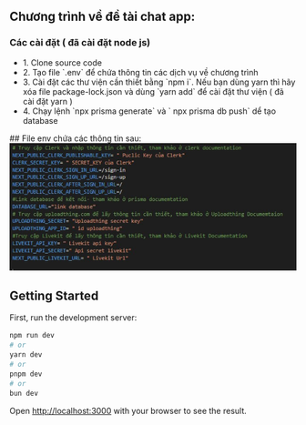 ## Chương trình về đề tài chat app:
  <h3> Các cài đặt ( đã cài đặt node js) </h3>
  <ul>
  <li>  1. Clone source code </li>
  <li> 2. Tạo file `.env` để chứa thông tin các dịch vụ về chương trình </li>
  <li> 3. Cài đặt các thư viện cần thiết bằng `npm i`. Nếu bạn dùng yarn thì hãy xóa file package-lock.json và dùng `yarn add` để cài đặt thư viện ( đã cài đặt yarn )</li>
  <li> 4. Chạy lệnh `npx prisma generate` và ` npx prisma db push` dể tạo database </li>
  </ul>
## File env chứa các thông tin sau:
<img src="/public/env.jpg">  

## Getting Started

First, run the development server:

```bash
npm run dev
# or
yarn dev
# or
pnpm dev
# or
bun dev
```

Open [http://localhost:3000](http://localhost:3000) with your browser to see the result.

